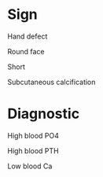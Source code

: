 # Sign

Hand defect

Round face

Short

Subcutaneous calcification

# Diagnostic

High blood PO4

High blood PTH

Low blood Ca
